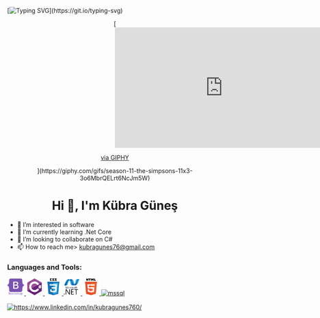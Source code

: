 [![Typing SVG](https://readme-typing-svg.demolab.com?font=Kanit&size=40&pause=500&color=8757D4&center=true&vCenter=true&width=1000&height=100&lines=I'm+K%C3%BCbra+G%C3%BCne%C5%9F;Hello+Software+World!)](https://git.io/typing-svg)


<div id="header" align="center">
[  <div style="width:100%;height:0;padding-bottom:56%;position:relative;"><iframe src="https://giphy.com/embed/LMcB8XospGZO8UQq87" width="100%" height="100%" style="position:absolute" frameBorder="0" class="giphy-embed" allowFullScreen></iframe></div><p><a href="https://giphy.com/gifs/Pluralsight-girl-woman-pluralsight-LMcB8XospGZO8UQq87">via GIPHY</a></p>](https://giphy.com/gifs/season-11-the-simpsons-11x3-3o6MbrQELrt6NcJm5W)
</div>


<h1 align="center">Hi 👋, I'm Kübra Güneş</h1>


- 👀 I’m interested in software
- 🌱 I’m currently learning .Net Core
- 💞️ I’m looking to collaborate on C#
- 📫 How to reach me> kubragunes76@gmail.com

<!---
kubragunesy/kubragunesy is a ✨ special ✨ repository because its `README.md` (this file) appears on your GitHub profile.
You can click the Preview link to take a look at your changes.
--->



<h3 align="left">Languages and Tools:</h3>
<p align="left"> <a href="https://getbootstrap.com" target="_blank" rel="noreferrer"> <img src="https://raw.githubusercontent.com/devicons/devicon/master/icons/bootstrap/bootstrap-plain-wordmark.svg" alt="bootstrap" width="40" height="40"/> </a> <a href="https://www.w3schools.com/cs/" target="_blank" rel="noreferrer"> <img src="https://raw.githubusercontent.com/devicons/devicon/master/icons/csharp/csharp-original.svg" alt="csharp" width="40" height="40"/> </a> <a href="https://www.w3schools.com/css/" target="_blank" rel="noreferrer"> <img src="https://raw.githubusercontent.com/devicons/devicon/master/icons/css3/css3-original-wordmark.svg" alt="css3" width="40" height="40"/> </a> <a href="https://dotnet.microsoft.com/" target="_blank" rel="noreferrer"> <img src="https://raw.githubusercontent.com/devicons/devicon/master/icons/dot-net/dot-net-original-wordmark.svg" alt="dotnet" width="40" height="40"/> </a> <a href="https://www.w3.org/html/" target="_blank" rel="noreferrer"> <img src="https://raw.githubusercontent.com/devicons/devicon/master/icons/html5/html5-original-wordmark.svg" alt="html5" width="40" height="40"/> </a> <a href="https://www.microsoft.com/en-us/sql-server" target="_blank" rel="noreferrer"> <img src="https://www.svgrepo.com/show/303229/microsoft-sql-server-logo.svg" alt="mssql" width="40" height="40"/> </a> </p>

<a href="https:// Linkedin.com/in/https://www.linkedin.com/in/kubragunes760/" target="boş"><img align="center" src="https://raw.githubusercontent.com/rahuldkjain/github -profile-readme-generator/master/src/images/icons/Social/linked-in-alt.svg" alt="https://www.linkedin.com/in/kubragunes760/" height="30" width= "40" /></a>
</p>

